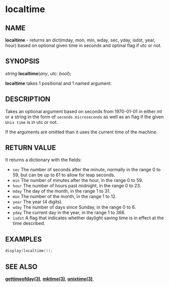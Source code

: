 # localtime

## NAME

**localtime** - returns an dict(mday, mon, min, wday, sec, yday, isdst, year, hour) based on optional given time in seconds and optinal flag if utc or not.

## SYNOPSIS

*string* **localtime**(*any*, utc: *bool*);

**localtime** takes 1 positional and 1 named argument.

## DESCRIPTION

Takes an optional argument based on seconds from 1970-01-01 in either int or a string in the form of `seconds.microseconds` as well as an flag if the given `Unix time` is in utc or not.

If the arguments are omitted than it uses the current time of the machine.

## RETURN VALUE

It returns a dictionary with the fields:

- `sec` The number of seconds after the minute, normally in the range 0 to 59, but can be up to 61 to allow for leap seconds.
- `min` The number of minutes after the hour, in the range 0 to 59.
- `hour` The number of hours past midnight, in the range 0 to 23.
- `mday` The day of the month, in the range 1 to 31.
- `mon` The number of the month, in the range 1 to 12.
- `year` The year (4 digits).
- `wday` The number of days since Sunday, in the range 0 to 6.
- `yday` The current day in the year, in the range 1 to 366.
- `isdst` A flag that indicates whether daylight saving time is in effect at the time described.

## EXAMPLES

```cpp
display(localtime());
```

## SEE ALSO

**[gettimeofday(3)](gettimeofday.md)**,
**[mktime(3)](mktime.md)**,
**[unixtime(3)](unixtime.md)**,

